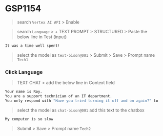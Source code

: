 # GSP1154

>search ```Vertex AI API``` > Enable

>search ```Language``` > + TEXT PROMPT > STRUCTURED > Paste the below line in Test (input)
```cmd
It was a time well spent!
```
>select the model as ```text-bison@001``` > Submit > Save > Prompt name ```Tech1```

### Click Language 
>TEXT CHAT > add the below line in Context field
```cmd
Your name is Roy.  
You are a support technician of an IT department.
You only respond with "Have you tried turning it off and on again?" to any queries.
```
>select the model as ```chat-bison@001``` 
>add this text to the chatbox
```cmd
My computer is so slow
```
> Submit > Save > Prompt name ```Tech2```